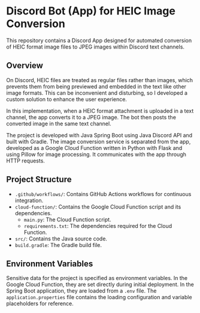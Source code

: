 # Discord Bot (App) for HEIC Image Conversion
This repository contains a Discord App designed for automated conversion of HEIC format image files 
to JPEG images within Discord text channels.

## Overview

On Discord, HEIC files are treated as regular files rather than images, which prevents them from 
being previewed and embedded in the text like other image formats. This can be inconvenient and
disturbing, so I developed a custom solution to enhance the user experience.

In this implementation, when a HEIC format attachment is uploaded in a text channel, the app 
converts it to a JPEG image. The bot then posts the converted image in the same text channel.

The project is developed with Java Spring Boot using Java Discord API and built with Gradle. 
The image conversion service is separated from the app, developed as a Google Cloud Function written
in Python with Flask and using Pillow for image processing. It communicates with the 
app through HTTP requests.

## Project Structure

- `.github/workflows/`: Contains GitHub Actions workflows for continuous integration.
- `cloud-function/`: Contains the Google Cloud Function script and its dependencies.
    - `main.py`: The Cloud Function script.
    - `requirements.txt`: The dependencies required for the Cloud Function.
- `src/`: Contains the Java source code.
- `build.gradle`: The Gradle build file.

## Environment Variables
Sensitive data for the project is specified as environment variables. In the Google Cloud Function, 
they are set directly during initial deployment. In the Spring Boot application, they are loaded 
from a `.env` file. The `application.properties` file contains the loading configuration and 
variable placeholders for reference.

